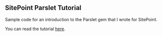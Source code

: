 ## SitePoint Parslet Tutorial

Sample code for an introduction to the Parslet gem that I wrote for SitePoint.

You can read the tutorial [here](http://www.sitepoint.com/parsing-parslet-gem/).
